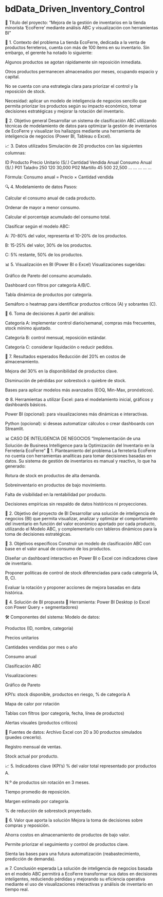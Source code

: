 # bdData_Driven_Inventory_Control
🎯 Título del proyecto:
“Mejora de la gestión de inventarios en la tienda minorista ‘EcoFerre’ mediante análisis ABC y visualización con herramientas BI”

🧩 1. Contexto del problema
La tienda EcoFerre, dedicada a la venta de productos ferreteros, cuenta con más de 100 ítems en su inventario. Sin embargo, el gerente ha notado lo siguiente:

Algunos productos se agotan rápidamente sin reposición inmediata.

Otros productos permanecen almacenados por meses, ocupando espacio y capital.

No se cuenta con una estrategia clara para priorizar el control y la reposición de stock.

Necesidad: aplicar un modelo de inteligencia de negocios sencillo que permita priorizar los productos según su impacto económico, tomar decisiones estratégicas y mejorar la rotación del inventario.

📌 2. Objetivo general
Desarrollar un sistema de clasificación ABC utilizando técnicas de modelamiento de datos para optimizar la gestión de inventarios de EcoFerre y visualizar los hallazgos mediante una herramienta de inteligencia de negocios (Power BI, Tableau o Excel).

📈 3. Datos utilizados
Simulación de 20 productos con las siguientes columnas:

ID	Producto	Precio Unitario (S/.)	Cantidad Vendida Anual	Consumo Anual (S/.)
P01	Taladro	250	120	30,000
P02	Martillo	45	500	22,500
...	...	...	...	...

Fórmula: Consumo anual = Precio × Cantidad vendida

🔍 4. Modelamiento de datos
Pasos:

Calcular el consumo anual de cada producto.

Ordenar de mayor a menor consumo.

Calcular el porcentaje acumulado del consumo total.

Clasificar según el modelo ABC:

A: 70-80% del valor, representa el 10-20% de los productos.

B: 15-25% del valor, 30% de los productos.

C: 5% restante, 50% de los productos.

📊 5. Visualización en BI (Power BI o Excel)
Visualizaciones sugeridas:

Gráfico de Pareto del consumo acumulado.

Dashboard con filtros por categoría A/B/C.

Tabla dinámica de productos por categoría.

Semáforo o heatmap para identificar productos críticos (A) y sobrantes (C).

🧠 6. Toma de decisiones
A partir del análisis:

Categoría A: implementar control diario/semanal, compras más frecuentes, stock mínimo ajustado.

Categoría B: control mensual, reposición estándar.

Categoría C: considerar liquidación o reducir pedidos.

📌 7. Resultados esperados
Reducción del 20% en costos de almacenamiento.

Mejora del 30% en la disponibilidad de productos clave.

Disminución de pérdidas por sobrestock o quiebre de stock.

Bases para aplicar modelos más avanzados (EOQ, Min-Max, pronósticos).

⚙️ 8. Herramientas a utilizar
Excel: para el modelamiento inicial, gráficos y dashboards básicos.

Power BI (opcional): para visualizaciones más dinámicas e interactivas.

Python (opcional): si deseas automatizar cálculos o crear dashboards con Streamlit.



📊 CASO DE INTELIGENCIA DE NEGOCIOS
“Implementación de una Solución de Business Intelligence para la Optimización del Inventario en la Ferretería EcoFerre”
🧩 1. Planteamiento del problema
La ferretería EcoFerre no cuenta con herramientas analíticas para tomar decisiones basadas en datos. Su sistema de gestión de inventarios es manual y reactivo, lo que ha generado:

Rotura de stock en productos de alta demanda.

Sobreinventario en productos de bajo movimiento.

Falta de visibilidad en la rentabilidad por producto.

Decisiones empíricas sin respaldo de datos históricos ni proyecciones.

🎯 2. Objetivo del proyecto de BI
Desarrollar una solución de inteligencia de negocios (BI) que permita visualizar, analizar y optimizar el comportamiento del inventario en función del valor económico aportado por cada producto, utilizando el Modelo ABC, y complementarlo con tableros dinámicos para la toma de decisiones estratégicas.

📌 3. Objetivos específicos
Construir un modelo de clasificación ABC con base en el valor anual de consumo de los productos.

Diseñar un dashboard interactivo en Power BI o Excel con indicadores clave de inventario.

Proponer políticas de control de stock diferenciadas para cada categoría (A, B, C).

Evaluar la rotación y proponer acciones de mejora basadas en data histórica.

🔄 4. Solución de BI propuesta
🔧 Herramienta:
Power BI Desktop (o Excel con Power Query + segmentadores)

🛠️ Componentes del sistema:
Modelo de datos:

Productos (ID, nombre, categoría)

Precios unitarios

Cantidades vendidas por mes o año

Consumo anual

Clasificación ABC

Visualizaciones:

Gráfico de Pareto

KPI’s: stock disponible, productos en riesgo, % de categoría A

Mapa de calor por rotación

Tablas con filtros (por categoría, fecha, línea de productos)

Alertas visuales (productos críticos)

📁 Fuentes de datos:
Archivo Excel con 20 a 30 productos simulados (puedes crecerlo).

Registro mensual de ventas.

Stock actual por producto.

📈 5. Indicadores clave (KPI’s)
% del valor total representado por productos A.

N.º de productos sin rotación en 3 meses.

Tiempo promedio de reposición.

Margen estimado por categoría.

% de reducción de sobrestock proyectado.

🧠 6. Valor que aporta la solución
Mejora la toma de decisiones sobre compras y reposición.

Ahorra costos en almacenamiento de productos de bajo valor.

Permite priorizar el seguimiento y control de productos clave.

Sienta las bases para una futura automatización (reabastecimiento, predicción de demanda).

🔚 7. Conclusión esperada
La solución de inteligencia de negocios basada en el modelo ABC permitirá a EcoFerre transformar sus datos en decisiones inteligentes, reduciendo pérdidas y mejorando su eficiencia operativa mediante el uso de visualizaciones interactivas y análisis de inventario en tiempo real.

